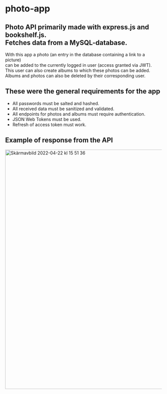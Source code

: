 # photo-app
## Photo API primarily made with express.js and bookshelf.js.<br>Fetches data from a MySQL-database.  

With this app a photo (an entry in the database containing a link to a picture)  
can be added to the currently logged in user (access granted via JWT).  
This user can also create albums to which these photos can be added.  
Albums and photos can also be deleted by their corresponding user.

## These were the general requirements for the app
- All passwords must be salted and hashed.  
- All received data must be sanitized and validated.  
- All endpoints for photos and albums must require authentication.  
- JSON Web Tokens must be used.  
- Refresh of access token must work.


## Example of response from the API
<img width="769" alt="Skärmavbild 2022-04-22 kl  15 51 36" src="https://user-images.githubusercontent.com/94179820/164728102-7f2dcfcf-b260-47c6-9ff0-cd54de243193.png">

